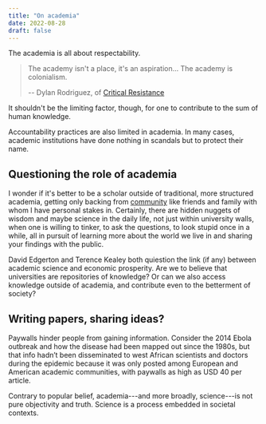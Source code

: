 ```yaml
---
title: "On academia"
date: 2022-08-28
draft: false
---
```


The academia is all about respectability.

> The academy isn't a place, it's an aspiration...
> The academy is colonialism.
>
> -- Dylan Rodriguez, of [Critical Resistance](https://criticalresistance.org)

It shouldn't be the limiting factor, though,
for one to contribute to the sum of human knowledge.

Accountability practices are also limited in academia. In many cases,
academic institutions have done nothing in scandals but to protect their
name.

## Questioning the role of academia

I wonder if it's better to be a scholar outside of traditional, more
structured academia, getting only backing from [community](/community) like friends
and family with whom I have personal stakes in. Certainly, there are
hidden nuggets of wisdom and maybe science in the daily life, not just
within university walls, when one is willing to tinker, to ask the
questions, to look stupid once in a while, all in pursuit of learning
more about the world we live in and sharing your findings with the
public.

David Edgerton and Terence Kealey both quiestion the link (if any)
between academic science and economic prosperity. Are we to believe that
universities are repositories of knowledge? Or can we also access
knowledge outside of academia, and contribute even to the betterment of
society?

## Writing papers, sharing ideas?

Paywalls hinder people from gaining information.
Consider the 2014 Ebola outbreak and how the
disease had been mapped out since the 1980s, but that info hadn’t been
disseminated to west African scientists and doctors during the epidemic
because it was only posted among European and American academic
communities, with paywalls as high as USD 40 per article.

Contrary to popular belief, academia---and more broadly, science---is
not pure objectivity and truth. Science is a process embedded in
societal contexts.
